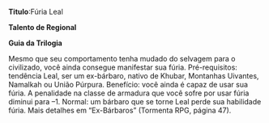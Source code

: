 **Titulo**:Fúria Leal

**Talento de Regional**

**Guia da Trilogia**

 Mesmo que seu comportamento tenha mudado do selvagem para o civilizado, você ainda consegue manifestar sua fúria. Pré-requisitos: tendência Leal, ser um ex-bárbaro, nativo de Khubar, Montanhas Uivantes, Namalkah ou União Púrpura. Benefício: você ainda é capaz de usar sua fúria. A penalidade na classe de armadura que você sofre por usar fúria diminui para –1. Normal: um bárbaro que se torne Leal perde sua habilidade fúria. Mais detalhes em “Ex-Bárbaros” (Tormenta RPG, página 47).